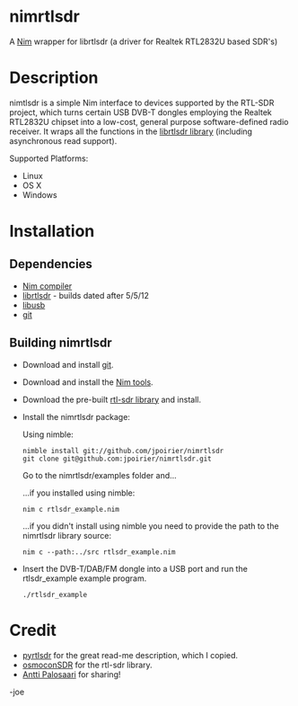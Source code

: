 nimrtlsdr
=========

A [Nim](http://nim-lang.org) wrapper for librtlsdr (a driver for Realtek RTL2832U based SDR's)



# Description

nimtlsdr is a simple Nim interface to devices supported by the RTL-SDR project, which turns certain USB DVB-T dongles
employing the Realtek RTL2832U chipset into a low-cost, general purpose software-defined radio receiver. It wraps all
the functions in the [librtlsdr library](https://osmocom.org/projects/rtl-sdr/wiki) (including asynchronous read support).

Supported Platforms:
* Linux
* OS X
* Windows


# Installation

## Dependencies
* [Nim compiler](http://nim-lang.org)
* [librtlsdr](https://osmocom.org/projects/rtl-sdr/wiki) - builds dated after 5/5/12
* [libusb](https://www.libusb.org)
* [git](https://git-scm.com)


## Building nimrtlsdr
* Download and install [git](http://git-scm.com).
* Download and install the [Nim tools](http://nim-lang.org/download.html).
* Download the pre-built [rtl-sdr library](https://osmocom.org/projects/rtl-sdr/wiki) and install.
* Install the nimrtlsdr package:

  Using nimble:
  ```
  nimble install git://github.com/jpoirier/nimrtlsdr
  git clone git@github.com:jpoirier/nimrtlsdr.git
  ```

  Go to the nimrtlsdr/examples folder and...

  ...if you installed using nimble:
  
  ```
  nim c rtlsdr_example.nim
  ```

  ...if you didn't install using nimble you need to provide the path to the nimrtlsdr library source:
  ```
  nim c --path:../src rtlsdr_example.nim
  ```

* Insert the DVB-T/DAB/FM dongle into a USB port and run the rtlsdr_example example program.
  ```
  ./rtlsdr_example
  ```

# Credit
* [pyrtlsdr](https://github.com/roger-/pyrtlsdr) for the great read-me description, which I copied.
* [osmoconSDR](https://osmocom.org/projects/rtl-sdr/wiki) for the rtl-sdr library.
* [Antti Palosaari](http://thread.gmane.org/gmane.linux.drivers.video-input-infrastructure/44461/focus=44461) for sharing!



-joe
